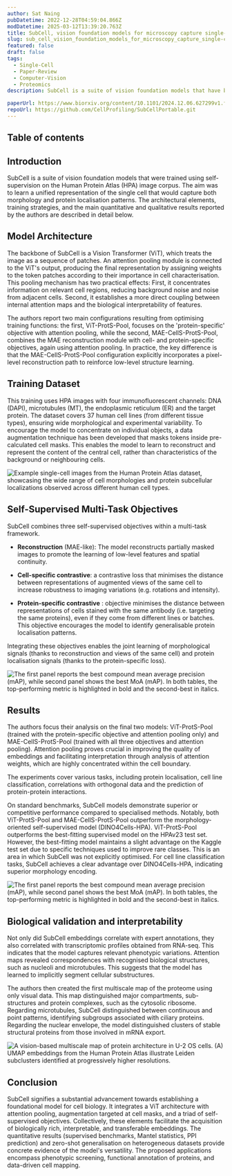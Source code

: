 ```yaml
---
author: Sat Naing
pubDatetime: 2022-12-28T04:59:04.866Z
modDatetime: 2025-03-12T13:39:20.763Z
title: SubCell, vision foundation models for microscopy capture single-cell biology
slug: sub_cell_vision_foundation_models_for_microscopy_capture_single-cell_biology
featured: false
draft: false
tags:
  - Single-Cell
  - Paper-Review
  - Computer-Vision
  - Proteomics
description: SubCell is a suite of vision foundation models that have been trained using self-supervision on the Human Protein Atlas (HPA) image corpus. The aim is to learn a unified representation of single cells that captures both morphology and protein localisation patterns.

paperUrl: https://www.biorxiv.org/content/10.1101/2024.12.06.627299v1.full.pdf
repoUrl: https://github.com/CellProfiling/SubCellPortable.git
---
```




## Table of contents

## Introduction

SubCell is a suite of vision foundation models that were trained using self-supervision on the Human Protein Atlas (HPA) image corpus. The aim was to learn a unified representation of the single cell that would capture both morphology and protein localisation patterns. The architectural elements, training strategies, and the main quantitative and qualitative results reported by the authors are described in detail below. 


## Model Architecture

The backbone of SubCell is a Vision Transformer (ViT), which treats the image as a sequence of patches. An attention pooling module is connected to the ViT's output, producing the final representation by assigning weights to the token patches according to their importance in cell characterisation. This pooling mechanism has two practical effects: First, it concentrates information on relevant cell regions, reducing background noise and noise from adjacent cells. Second, it establishes a more direct coupling between internal attention maps and the biological interpretability of features.

The authors report two main configurations resulting from optimising training functions: the first, ViT-ProtS-Pool, focuses on the 'protein-specific' objective with attention pooling, while the second, MAE-CellS-ProtS-Pool, combines the MAE reconstruction module with cell- and protein-specific objectives, again using attention pooling. In practice, the key difference is that the MAE-CellS-ProtS-Pool configuration explicitly incorporates a pixel-level reconstruction path to reinforce low-level structure learning.

## Training Dataset

This training uses HPA images with four immunofluorescent channels: DNA (DAPI), microtubules (MT), the endoplasmic reticulum (ER) and the target protein. The dataset covers 37 human cell lines (from different tissue types), ensuring wide morphological and experimental variability. To encourage the model to concentrate on individual objects, a data augmentation technique has been developed that masks tokens inside pre-calculated cell masks. This enables the model to learn to reconstruct and represent the content of the central cell, rather than characteristics of the background or neighbouring cells.

![Example single-cell images from the Human Protein Atlas dataset, showcasing the wide range of cell morphologies and protein subcellular localizations observed across different human cell types.](@/assets/images/2025/sub_cell/representative_images_sc_HCA_dataset.png)

## Self-Supervised Multi-Task Objectives

SubCell combines three self-supervised objectives within a multi-task framework.

 - **Reconstruction** (MAE-like): The model reconstructs partially masked images to promote the learning of low-level features and spatial continuity.

 - **Cell-specific contrastive**: a contrastive loss that minimises the distance between representations of augmented views of the same cell to increase robustness to imaging variations (e.g. rotations and intensity).

 - **Protein-specific contrastive** : objective minimises the distance between representations of cells stained with the same antibody (i.e. targeting the same proteins), even if they come from different lines or batches. This objective encourages the model to identify generalisable protein localisation patterns.

Integrating these objectives enables the joint learning of morphological signals (thanks to reconstruction and views of the same cell) and protein localisation signals (thanks to the protein-specific loss).

![The first panel reports the best compound mean average precision (mAP), while second panel shows the best MoA (mAP). In both tables, the top-performing metric is highlighted in bold and the second-best in italics.](@/assets/images/2025/sub_cell/training_framework.png)


## Results

The authors focus their analysis on the final two models: ViT-ProtS-Pool (trained with the protein-specific objective and attention pooling only) and MAE-CellS-ProtS-Pool (trained with all three objectives and attention pooling). Attention pooling proves crucial in improving the quality of embeddings and facilitating interpretation through analysis of attention weights, which are highly concentrated within the cell boundary.

The experiments cover various tasks, including protein localisation, cell line classification, correlations with orthogonal data and the prediction of protein-protein interactions.

On standard benchmarks, SubCell models demonstrate superior or competitive performance compared to specialised methods. Notably, both ViT-ProtS-Pool and MAE-CellS-ProtS-Pool outperform the morphology-oriented self-supervised model (DINO4Cells-HPA). ViT-ProtS-Pool outperforms the best-fitting supervised model on the HPAv23 test set. However, the best-fitting model maintains a slight advantage on the Kaggle test set due to specific techniques used to improve rare classes. This is an area in which SubCell was not explicitly optimised. For cell line classification tasks, SubCell achieves a clear advantage over DINO4Cells-HPA, indicating superior morphology encoding.

![The first panel reports the best compound mean average precision (mAP), while second panel shows the best MoA (mAP). In both tables, the top-performing metric is highlighted in bold and the second-best in italics.](@/assets/images/2025/sub_cell/table.png)


## Biological validation and interpretability

Not only did SubCell embeddings correlate with expert annotations, they also correlated with transcriptomic profiles obtained from RNA-seq. This indicates that the model captures relevant phenotypic variations. Attention maps revealed correspondences with recognised biological structures, such as nucleoli and microtubules. This suggests that the model has learned to implicitly segment cellular substructures.

The authors then created the first multiscale map of the proteome using only visual data. This map distinguished major compartments, sub-structures and protein complexes, such as the cytosolic ribosome. Regarding microtubules, SubCell distinguished between continuous and point patterns, identifying subgroups associated with ciliary proteins. Regarding the nuclear envelope, the model distinguished clusters of stable structural proteins from those involved in mRNA export.

![A vision-based multiscale map of protein architecture in U-2 OS cells. (A) UMAP embeddings from the Human Protein Atlas illustrate Leiden subclusters identified at progressively higher resolutions.](@/assets/images/2025/sub_cell/multiscale_resolution.png)

## Conclusion

SubCell signifies a substantial advancement towards establishing a foundational model for cell biology. It integrates a ViT architecture with attention pooling, augmentation targeted at cell masks, and a triad of self-supervised objectives. Collectively, these elements facilitate the acquisition of biologically rich, interpretable, and transferable embeddings. The quantitative results (supervised benchmarks, Mantel statistics, PPI prediction) and zero-shot generalisation on heterogeneous datasets provide concrete evidence of the model's versatility. The proposed applications encompass phenotypic screening, functional annotation of proteins, and data-driven cell mapping.